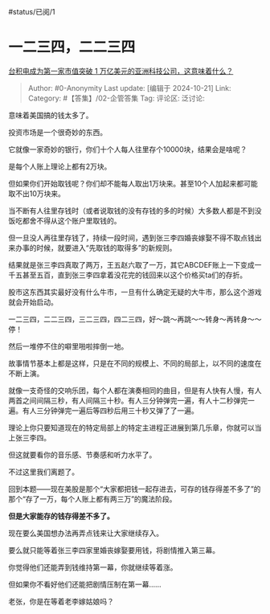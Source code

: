 #status/已阅/1

# 一二三四，二二三四

[台积电成为第一家市值突破 1 万亿美元的亚洲科技公司，这意味着什么？](https://www.zhihu.com/question/1242528316/answer/10542449827)

> Author: #0-Anonymity
> Last update: [编辑于 2024-10-21]
> Link:
> Category: #【答集】/02-企管答集
> Tag:
> 评论区:
> 泛讨论:

意味着美国搞的钱太多了。

投资市场是一个很奇妙的东西。

它就像一家奇妙的银行，你们十个人每人往里存个10000块，结果会是啥呢？

是每个人账上理论上都有2万块。

但如果你们开始取钱呢？你们却不能每人取出1万块来。甚至10个人加起来都可能取不出10万块来。

当不断有人往里存钱时（或者说取钱的没有存钱的多的时候）大多数人都是不到没饭吃都舍不得从这个账户里取钱的。

但一旦没人再往里存钱了，持续一段时间，遇到张三李四婚丧嫁娶不得不取点钱出来办事的时候，就要进入“先取钱的取得多”的新规则。

结果就是张三李四真取了两万，王五赵六取了一万，其它ABCDEF账上一下变成一千五甚至五百，直到张三李四拿着没花完的钱回来以这个价格买ta们的存折。

股市这东西其实最好没有什么牛市，一旦有什么确定无疑的大牛市，那么这个游戏就会开始启动。

一二三四，二二三四，三二三四，四二三四，好～跳～再跳～～转身～再转身～～停！

然后一堆停不住的噼里啪啦摔倒一地。

故事情节基本上都是这样，只是在不同的规模上、不同的局部上，以不同的速度在不断上演。

就像一支奇怪的交响乐团，每个人都在演奏相同的曲目，但是有人快有人慢，有人两首之间间隔三秒，有人间隔三十秒。有人三分钟弹完一遍，有人十二秒弹完一遍。有人三分钟弹完一遍后等四秒后用三十秒又弹了了一遍。

理论上你只要知道现在的特定局部上的特定主进程正进展到第几乐章，你就可以当上张三李四。

但这就要看你的音乐感、节奏感和听力水平了。

不过这里我们离题了。

回到本题——现在美股是那个“大家都把钱一起存进去，可存的钱存得差不多了”的那个“存了一万，每个人账上都有两三万”的魔法阶段。

**但是大家能存的钱存得差不多了。**

现在要么美国想办法再弄点钱来让大家继续存入。

要么就只能等着张三李四家里婚丧嫁娶要用钱，将剧情推入第三幕。

你觉得他们还能弄到钱维持第一幕，你就继续等着涨。

但如果你不看好他们还能把剧情压制在第一幕……

老张，你是在等着老李嫁姑娘吗？
